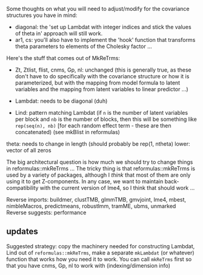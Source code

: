 Some thoughts on what you will need to adjust/modify for the covariance structures you have in mind:

* diagonal: the 'set up Lambdat with integer indices and stick the values of theta in' approach will still work.
* ar1, cs: you'll also have to implement the 'hook' function that transforms theta parameters to elements of the Cholesky factor ...

Here's the stuff that comes out of MkReTrms:

* Zt, Ztlist, flist, cnms, Gp, nl: unchanged  (this is generally true, as
these don't have to do specifically with the covariance structure or how
it is parameterized, but with the mapping from model formula to latent
variables and the mapping from latent variables to linear predictor ...)

* Lambdat: needs to be diagonal (duh)

* Lind: pattern matching Lambdat (if `n` is the number of latent variables
per block and `nb` is the number of blocks, then this will be something
like `rep(seq(n), nb)` [for each random effect term - these are then
concatenated)
   (see mkBlist in reformulas)

theta: needs to change in length (should probably be rep(1, ntheta)
lower: vector of all zeros

The big architectural question is how much we should try to change
things in reformulas::mkReTrms ...   The tricky thing is that
reformulas::mkReTrms is used by a variety of packages, although I
*think* that most of them are only using it to get Z-components. In any
case, we want to maintain back-compatibility with the current version of
lme4, so I think that should work ...

Reverse imports: buildmer, clustTMB, glmmTMB, gmvjoint, lme4, mbest,
nimbleMacros, predictmeans, robustlmm, tramME, ubms, unmarked
Reverse suggests:       performance

## updates

Suggested strategy: copy the machinery needed for constructing Lambdat, Lind out of `reformulas::mkReTrms`, make a separate `mkLambdat` (or whatever) function that works how you need it to work. You can call `mkReTrms` first so that you have cnms, Gp, nl to work with (indexing/dimension info)
